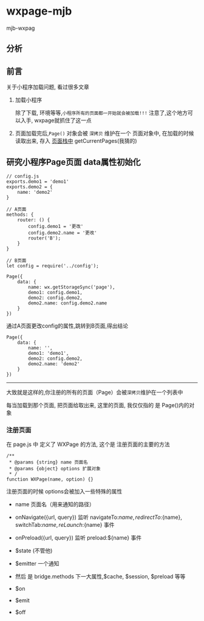 # wxpage-mjb
mjb-wxpag

## 分析

## 前言

关于小程序加载问题, 看过很多文章

1. 加载小程序
    
    除了下载, 环境等等,`小程序所有的页面都一开始就会被加载!!!` 注意了,这个地方可以入手, wxpage就抓住了这一点

2. 页面加载完后,`Page()` 对象会被 `深拷贝` 维护在一个 页面对象中, 在加载的时候读取出来, 存入 [页面栈中](https://developers.weixin.qq.com/miniprogram/dev/framework/app-service/route.html) getCurrentPages(我猜的)


## 研究小程序Page页面 data属性初始化

    // config.js
    exports.demo1 = 'demo1'
    exports.demo2 = {
        name: 'demo2'
    }

    // A页面
    methods: {
        router: () {
            config.demo1 = '更改'
            config.demo2.name = '更改'
            router('B');
        }
    }

    // B页面
    let config = require('../config');

    Page({
        data: {
            name: wx.getStorageSync('page'),
            demo1: config.demo1,
            demo2: config.demo2,
            demo2.name: config.demo2.name
        }
    })

通过A页面更改config的属性,跳转到B页面,得出结论

    Page({
        data: {
            name: '',
            demo1: 'demo1',
            demo2: config.demo2,
            demo2.name: 'demo2'
        }
    })
--- 



大致就是这样的,你注册的所有的页面（Page）会被`深拷贝`维护在一个列表中



每当加载到那个页面, 把页面给取出来, 这里的页面, 我仅仅指的 是 Page()内的对象

### 注册页面
在 page.js 中 定义了 WXPage 的方法, 这个是 注册页面的主要的方法


    /**
     * @params {string} name 页面名
     * @params {object} options 扩展对象
     * /
    function WXPage(name, option) {}

注册页面的时候
options会被加入一些特殊的属性

- name 页面名（用来通知的路径）
- onNavigate({url, query}) 监听 navigateTo:${name}, redirectTo:${name}, switchTab:${name}, reLaunch:${name} 事件
- onPreload({url, query}) 监听 preload:${name} 事件
- $state (不管他)
- $emitter 一个通知

- 然后 是 bridge.methods 下一大属性,$cache, $session, $preload 等等

- $on
- $emit
- $off

